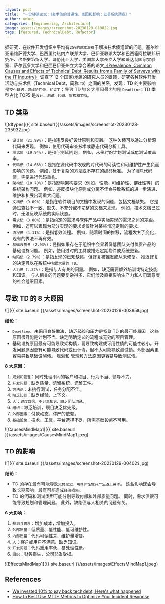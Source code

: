 ```yaml
---
layout: post
title:  "一分钟读论文：《技术债的普遍性、原因和影响：业界系统调查》"
author: unbug
categories: [Engineering, Architecture]
image: assets/images/screenshot-20230129-010822.jpg
tags: [featured, TechnicalDebt, Refactor]
---
```

据研究，在软件开发组织中平均有`25%的成本浪费`于解决技术债遗留的问题。塞尔维亚诺维萨德大学、巴西里约热内卢联邦大学、巴伊亚联邦大学和巴西塞阿拉联邦研究所、洛斯安第斯大学、哥伦比亚大学、美国蒙大拿州立大学和爱达荷国家实验室、萨尔瓦多大学和巴西巴伊亚州立大学合著的论文[《Prevalence, Common Causes and Effects of Technical Debt: Results from a Family of Surveys with the IT Industry》][paper1-url] 调查了 12 个国家/地区的研究人员的反馈，研究各种软件开发活动与技术债（Technical Debt，简称 `TD`）之间的关系。发现：TD 的主要影响是`交付延迟，可维护性低，和返工`；导致 TD 的 8 大原因最大的是 `Deadline`；TD 类型占比 TOP5 是`设计、测试、代码、架构和⽂档`。

## TD 类型
![tdtypes]({{ site.baseurl }}/assets/images/screenshot-20230128-235932.jpg)

- `设计债 (21.99%)`：是指违反良好设计原则和实践。 这种欠债可以通过分析源代码来发现。 例如，使用代码审查技术或静态代码分析工具。
- `测试债 (19.94%)`：是指与测试问题。 例如，未执行的计划测试或低测试覆盖率。
- `代码债 (14.66%)`：是指在源代码中发现的对代码的可读性和可维护性产生负面影响的问题。 例如，过于复杂的方法或不存在的编码标准。 为了消除代码债，需要进行代码重构。
- `架构债 (10.70%)`：是指影响架构要求（例如，性能、可维护性、健壮性等）的系统架构问题。 例如，违反模块化原则或分离不佳会导致系统的进一步演进、维护和扩展出现重大问题。
- `文档债 (9.09%)`：是指在软件项目的文档中发现的问题，包括文档缺失。 它是通过查找不一致、缺失、不充分或不完整的文档来发现。 例如，技术文档已过时，无法反映系统的实际状态。
- `需求债 (8.80%)`：是指约定的需求与软件产品中实际实现的需求之间的差距。 例如，这可以表现为部分实现的要求或仅针对某些情况定制的要求。
- `流程债 (4.11%)`：是指低效流程。 例如，随着时间的推移，流程发生了变化，现有的做法不再有效。
- `基础设施债 (2.93%)`：是指如果存在于组织中会显着降低团队交付优质产品的基础设施问题。 例如，使用过时的工具或推迟定期软件或系统更新。
- `缺陷债 (2.79%)`：是指发现的已知缺陷，但修复被推迟或从未修复。 推迟修复的决定可以在系统中`积累大量的 TD`。
- `人力债（1.32%)`：是指与人有关的问题。 例如，缺乏需要额外培训或特定技能和知识。 与人相关的问题要复杂得多，它们涉及直接影响生产力和人们满意度的社会组织因素。

## 导致 TD 的 8 大原因
![]({{ site.baseurl }}/assets/images/screenshot-20230129-003859.jpg)

**结论：**
- `Deadline`、未采用良好做法、缺乏经验和压力是招致 TD 的最可能原因。这些原因很可能是计划不当、缺乏明确定义的流程或无效的项目管理。
- 基础设施原因最有可能导致架构债，而导致构建或可用性债的可能性较小。开发问题原因更有可能导致代码或设计债，但不太可能导致测试债。外部因素更容易导致基础设施债。 规划和
管理和方法原因更容易导致测试债。

**8 大原因：**
1. `规划和管理`：同时处理不同的客户和项目、行为不当、领导不力。
2. `开发问题`：缺乏质量、遗留系统、遗留工件。
3. `方法论`：未执行测试，任务分配不佳。
4. `缺乏知识`：缺乏经验、上下文。
5. `人`：`过度自信，不分享知识，缺乏团队沟通`。
6. `组织`：缺乏培训，项目缺乏优先级。
7. `外部因素`：付款动态、停产的依赖。
8. `基础设施`：技术、工具、平台选择不足，所需基础设施不可用。

![CausesMindMap1]({{ site.baseurl }}/assets/images/CausesMindMap1.jpeg)


## TD 的影响
![]({{ site.baseurl }}/assets/images/screenshot-20230129-004029.jpg)

**结论：**
- TD 的存在最有可能导致`交付延迟、可维护性低并产生返工需求`。 这些影响还会导致长期影响，最有可能造成`经济损失`。
- TD 的代码和测试类型可能分别导致内部和外部质量问题。 同时，需求债很可能导致规划和管理问题。 此外，缺陷债与人相关的问题有关。

**6 大影响：**
1. `规划与管理`：增加成本，增加投入。
2. `外部质量`：低质量、低性能、低可维护性。
3. `内部质量`：代码可读性差，维护量增加。
4. `人`：客户或用户不满意，缺乏知识。
5. `开发问题`：代码重用率低，易处理性低。
6. `组织`：财务损失，公司形象受损。

![EffectsMindMap1]({{ site.baseurl }}/assets/images/EffectsMindMap1.jpeg)


## References
- [We invested 10% to pay back tech debt; Here's what happened][links-1]
- [How to Best Use MTT* Metrics to Optimize Your Incident Response][links-2]


[paper1-url]: https://arxiv.org/pdf/2109.13771.pdf
[links-1]: https://blog.alexewerlof.com/p/tech-debt-day
[links-2]: https://www.infoq.com/articles/mtt-metrics-incident-response/